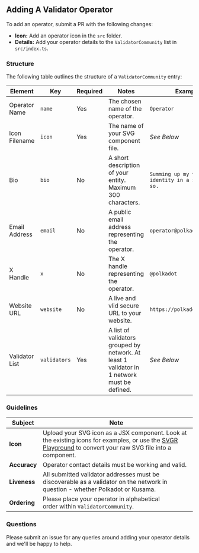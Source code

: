## Adding A Validator Operator

To add an operator, submit a PR with the following changes:

- **Icon:** Add an operator icon in the `src` folder.
- **Details:** Add your operator details to the `ValidatorCommunity` list in `src/index.ts`.

### Structure

The following table outlines the structure of a `ValidatorCommunity` entry:

| Element        | Key          | Required | Notes                                                                                       | Example                                                 |
| -------------- | ------------ | -------- | ------------------------------------------------------------------------------------------- | ------------------------------------------------------- |
| Operator Name  | `name`       | Yes      | The chosen name of the operator.                                                            | `Operator`                                              |
| Icon Filename  | `icon`       | Yes      | The name of your SVG component file.                                                        | _See Below_                                             |
| Bio            | `bio`        | No       | A short description of your entity. Maximum 300 characters.                                 | `Summing up my validator identity in a sentence or so.` |
| Email Address  | `email`      | No       | A public email address representing the operator.                                           | `operator@polkadot.network`                             |
| X Handle       | `x`          | No       | The X handle representing the operator.                                                     | `@polkadot`                                             |
| Website URL    | `website`    | No       | A live and vlid secure URL to your website.                                                 | `https://polkadot.network`                              |
| Validator List | `validators` | Yes      | A list of validators grouped by network. At least 1 validator in 1 network must be defined. | _See Below_                                             |


### Guidelines 

| Subject         | Note                                                                                                                                                                                              |
| --------------- | ------------------------------------------------------------------------------------------------------------------------------------------------------------------------------------------------- |
| __Icon__        | Upload your SVG icon as a JSX component. Look at the existing icons for examples, or use the [SVGR Playground](https://react-svgr.com/playground/) to convert your raw SVG file into a component.                                                                                                                                               |
| __Accuracy__    | Operator contact details must be working and valid.                                                                                                                                               |
| __Liveness__    | All submitted validator addresses must be discoverable as a validator on the network in question - whether Polkadot or Kusama.                                                                    |
| __Ordering__    | Please place your operator in alphabetical order within `ValidatorCommunity`. |

### Questions 

Please submit an issue for any queries around adding your operator details and we'll be happy to help.
